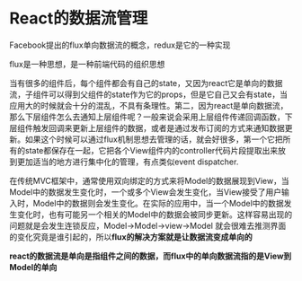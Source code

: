 # React的数据流管理
Facebook提出的flux单向数据流的概念，redux是它的一种实现

flux是一种思想，是一种前端代码的组织思想

当有很多的组件后，每个组件都会有自己的state，又因为react它是单向的数据流，子组件可以得到父组件的state作为它的props，但是它自己又会有state，当应用大的时候就会十分的混乱，不具有条理性。第二，因为react是单向数据流，那么下层组件怎么去通知上层组件呢？一般来说会采用上层组件传递回调函数，下层组件触发回调来更新上层组件的数据，或者是通过发布订阅的方式来通知数据更新。如果这个时候可以通过flux机制思想去管理的话，就会好很多，第一个它把所有的state都保存在一起，它把各个View组件内的controller代码片段提取出来放到更加适当的地方进行集中化的管理，有点类似event dispatcher.


在传统MVC框架中，通常使用双向绑定的方式来将Model的数据展现到View，当Model中的数据发生变化时，一个或多个View会发生变化，当View接受了用户输入时，Model中的数据则会发生变化。在实际的应用中，当一个Model中的数据发生变化时，也有可能另一个相关的Model中的数据会被同步更新。这样容易出现的问题就是会发生连锁反应，Model->Model->view->Model 就会很难去推测界面的变化究竟是谁引起的，所以**flux的解决方案就是让数据流变成单向的**

**react的数据流是单向是指组件之间的数据，而flux中的单向数据流指的是View到Model的单向**

